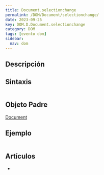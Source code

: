 ```yaml
---
title: Document.selectionchange
permalink: /DOM/Document/selectionchange/
date: 2023-09-25
key: DOM.D.Document.selectionchange
category: DOM
tags: [evento dom]
sidebar:
  nav: dom
---
```


## Descripción


## Sintaxis


```javascript

```


## Objeto Padre


[Document](https://www.w3api.com/DOM/Document/)


## Ejemplo


```javascript

```


## Artículos

- 

